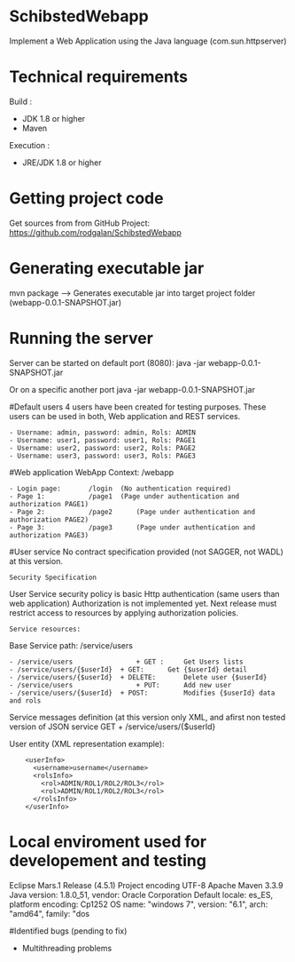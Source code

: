 # SchibstedWebapp
Implement a Web Application using the Java language (com.sun.httpserver)

# Technical requirements
Build : 	
- JDK  1.8 or higher
- Maven
	
Execution : 
- JRE/JDK 1.8 or higher
 

# Getting project code
Get sources from from GitHub Project: https://github.com/rodgalan/SchibstedWebapp

# Generating executable jar
mvn package --> Generates executable jar into target project folder (webapp-0.0.1-SNAPSHOT.jar)

# Running the server
Server can be started on default port (8080):
	java -jar webapp-0.0.1-SNAPSHOT.jar

Or on a specific another port
	java -jar webapp-0.0.1-SNAPSHOT.jar <port>

#Default users
4 users have been created for testing purposes. These users can be used in both, Web application and REST services. 

	- Username: admin, password: admin, Rols: ADMIN
	- Username: user1, password: user1, Rols: PAGE1
	- Username: user2, password: user2, Rols: PAGE2
	- Username: user3, password: user3, Rols: PAGE3



#Web application
WebApp Context: /webapp
	
	- Login page: 		/login 	(No authentication required)
	- Page 1: 			/page1 	(Page under authentication and authorization PAGE1)
	- Page 2: 			/page2		(Page under authentication and authorization PAGE2)
	- Page 3: 			/page3		(Page under authentication and authorization PAGE3)


#User service
No contract specification provided (not SAGGER, not WADL) at this version.   

	Security Specification

User Service security policy is basic Http authentication (same users than web application)
Authorization is not implemented yet. Next release must restrict access to resources by applying authorization policies.

	Service resources:  
	
Base Service path: /service/users
	
	- /service/users 				+ GET :		Get Users lists
	- /service/users/{$userId} 	+ GET: 		Get {$userId} detail
	- /service/users/{$userId} 	+ DELETE:		Delete user {$userId}
	- /service/users 				+ PUT: 		Add new user
	- /service/users/{$userId} 	+ POST: 		Modifies {$userId} data and rols 
	
Service messages definition (at this version only XML, and afirst non tested version of JSON service GET + /service/users/{$userId}

User entity (XML representation example):
	
		<userInfo>
		  <username>username</username>
		  <rolsInfo>
		    <rol>ADMIN/ROL1/ROL2/ROL3</rol>
		    <rol>ADMIN/ROL1/ROL2/ROL3</rol>
		  </rolsInfo>
		</userInfo>	
		
# Local enviroment used for developement and testing

Eclipse Mars.1 Release (4.5.1)
Project encoding UTF-8
Apache Maven 3.3.9 
Java version: 1.8.0_51, vendor: Oracle Corporation
Default locale: es_ES, platform encoding: Cp1252
OS name: "windows 7", version: "6.1", arch: "amd64", family: "dos

#Identified bugs (pending to fix)
- Multithreading problems


